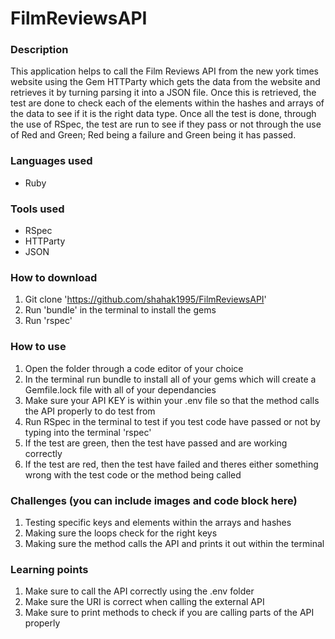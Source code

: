 # FilmReviewsAPI
### Description
This application helps to call the Film Reviews API from the new york times website using the Gem HTTParty which gets the data from the website and retrieves it by turning parsing it into a JSON file. Once this is retrieved, the test are done to check each of the elements within the hashes and arrays of the data to see if it is the right data type. Once all the test is done, through the use of RSpec, the test are run to see if they pass or not through the use of Red and Green; Red being a failure and Green being it has passed.

### Languages used
* Ruby

### Tools used
* RSpec
* HTTParty
* JSON

### How to download
1. Git clone 'https://github.com/shahak1995/FilmReviewsAPI'
2. Run 'bundle' in the terminal to install the gems
3. Run 'rspec'

### How to use
1. Open the folder through a code editor of your choice
2. In the terminal run bundle to install all of your gems which will create a Gemfile.lock file with all of your dependancies 
3. Make sure your API KEY is within your .env file so that the method calls the API properly to do test from
3. Run RSpec in the terminal to test if you test code have passed or not by typing into the terminal 'rspec'
4. If the test are green, then the test have passed and are working correctly
5. If the test are red, then the test have failed and theres either something wrong with the test code or the method being called

### Challenges (you can include images and code block here)
1. Testing specific keys and elements within the arrays and hashes 
2. Making sure the loops check for the right keys
3. Making sure the method calls the API and prints it out within the terminal

### Learning points
1. Make sure to call the API correctly using the .env folder
2. Make sure the URI is correct when calling the external API
3. Make sure to print methods to check if you are calling parts of the API properly